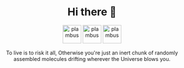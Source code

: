 <div align="center">

<h1 >Hi there 👋</h1>

<!--
<p>&nbsp;
  <img align="center" src="https://github-readme-stats.vercel.app/api?username=rxchit&hide_border=true&include_all_commits=true&count_private=true&show_icons=true&theme=tokyonight&locale=en" alt="rxchit" /> 
<p/>
<!- - <p>&nbsp;<img align="center" src="https://github-profile-summary-cards.vercel.app/api/cards/profile-details?username=rxchit&theme=tokyonight" alt="rxchit" /></p> - ->
<p>&nbsp;
    <img align="center" src="https://github-readme-stats.vercel.app/api/top-langs/?username=rxchit&hide_border=true&layout=compact&theme=tokyonight&langs_count=6" alt="lang"/> 
  <p/>
<!- -   Streaks - ->
<!- - <p>&nbsp;
     <img align="center" src="https://github-readme-streak-stats.herokuapp.com/?user=rxchit&hide_border=true&theme=tokyonight" alt="streak">
  </p>   - ->
  <h3> :computer: My Current Workspace</h3>
  <p align='center'>
  <img src='https://img.shields.io/badge/Fedora-294172?style=for-the-badge&logo=fedora&logoColor=white'> 
  <img src='https://img.shields.io/badge/Windows-0078D6?style=for-the-badge&logo=windows&logoColor=white'> 
  <img src='https://img.shields.io/badge/acer%20laptop-83B81A?style=for-the-badge&logo=acer&logoColor=white'> 
  <img src='https://img.shields.io/badge/RAM-16GB-%230071C5.svg?&style=for-the-badge&logoColor=white'> <br>
  <img src='https://img.shields.io/badge/Intel%20Core_i5_9th-0071C5?style=for-the-badge&logo=intel&logoColor=white'> 
  <img src='https://img.shields.io/badge/NVIDIA-GTX1050ti-76B900?style=for-the-badge&logo=nvidia&logoColor=white'> 
  </p>
-->
  
  <p  align='center'> 
    <img width=50 src="https://img.icons8.com/plasticine/100/plambus.png" alt="plambus"/>
    <img width=50 src="https://img.icons8.com/plasticine/100/plambus.png" alt="plambus"/>
    <img width=50 src="https://img.icons8.com/plasticine/100/plambus.png" alt="plambus"/>
  </p> 

<p>

To live is to risk it all, Otherwise you're just an inert chunk of randomly assembled molecules drifting wherever the Universe blows you.

</p>

</div>

